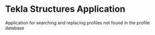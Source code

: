# Tekla Structures Application
Application for searching and replacing profiles not found in the profile database
